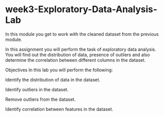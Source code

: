 # week3-Exploratory-Data-Analysis-Lab

In this module you get to work with the cleaned dataset from the previous module.

In this assignment you will perform the task of exploratory data analysis. You will find out the distribution of data, presence of outliers and also determine the correlation between different columns in the dataset.

Objectives
In this lab you will perform the following:

Identify the distribution of data in the dataset.

Identify outliers in the dataset.

Remove outliers from the dataset.

Identify correlation between features in the dataset.
